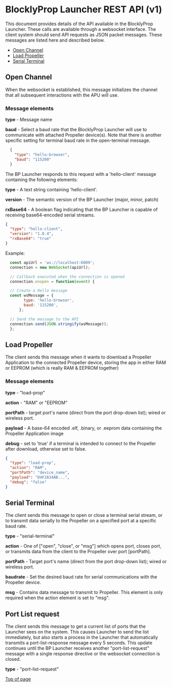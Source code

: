 # BlocklyProp Launcher REST API (v1) <a name="page-top"></a> 

This document provides details of the API available in the BlocklyProp Launcher. These calls are
available through a websocket interface. The client system should send API requests as JSON packet
messages. These messages are listed here and described below.
* [Open Channel](#open-channel-message)
* [Load Propeller](#load-propeller-message)
* [Serial Terminal](#serial-terminal-message)


## Open Channel <a name="open-channel-message"></a>
When the websocket is established, this message initializes the channel that all subsequent interactions
with the APU will use.

### Message elements
**type** - Message name

**baud** - Select a baud rate that the BlocklyProp Launcher will use to communicate with attached Propeller device(s).
Note that there is another specific setting for terminal baud rate in the open-terminal message. 
```json
  {
    "type": "hello-browser",
    "baud": "115200"
  }
```
The BP Launcher responds to this request with a 'hello-client' message containing the following elements:

**type** - A text string containing 'hello-client'.

**version** - The semantic version of the BP Launcher (major, minor, patch)

**rxBase64** - A boolean flag indicating that the BP Launcher is capable of receiving base64-encoded serial streams. 
```json
{
  "type": "hello-client",
  "version": "1.0.4",
  "rxBase64": "true"
}
```
Example:
```javascript
  const apiUrl = 'ws://localhost:6009';
  connection = new WebSocket(apiUrl);

  // Callback executed when the connection is opened
  connection.onopen = function(event) {

  // Create a Hello message
  const wsMessage = {
        type: 'hello-browser',
        baud: '115200',
      };

  // Send the message to the API
  connection.send(JSON.stringify(wsMessage));
  };
```

## Load Propeller <a name="load-propeller-message"></a>
The client sends this message when it wants to download a Propeller Application to the connected
Propeller device, storing the app in either RAM or EEPROM (which is really RAM & EEPROM together)

### Message elements
**type** - "load-prop"

**action** - "RAM" or "EEPROM"

**portPath** - target port's name (direct from the port drop-down list); wired or wireless port.

**payload** - A base-64 encoded .elf, .binary, or .eeprom data containing the Propeller Application image

**debug** - set to 'true' if a terminal is intended to connect to the Propeller after download, otherwise set to false.
```json
{
  "type": "load-prop",
  "action": "RAM",
  "portPath": "device_name",
  "payload": "D4F2A34AB...",
  "debug": "false"  
}
```
## Serial Terminal <a name="serial-terminal-message"></a>
The client sends this message to open or close a terminal serial stream, or to transmit data serially to
the Propeller on a specified port at a specific baud rate.

**type** - "serial-terminal"

**action** - One of \["open", "close", or "msg"\] which opens port, closes port, or transmits data
from the client to the Propeller over port \[portPath\].

**portPath** - Target port's name (direct from the port drop-down list); wired or wireless port.

**baudrate** - Set the desired baud rate for serial communications with the Propeller device.

**msg** - Contains data message to transmit to Propeller. This element is only required when the 
action element is set to "msg".


## Port List request
The client sends this message to get a current list of ports that the Launcher sees on the system.
This causes Launcher to send the list immediately, but also starts a process in the Launcher that
automatically transmits a port-list-response message every 5 seconds. This update continues until the
BP Launcher receives another "port-list-request" message with a single response directive or the websocket
connection is closed.

**type** - "port-list-request"

<!--
Launcher Version request
type: "hello-browser"
baudrate: (optional, defaults to 115200 but is actually unused by Launcher in this case)
Debug Clear To Send request
NOT SUPPORTED; believe the intention was to halt Launcher to Solo "serial" transmissions until Solo is ready to receive
type: "debug-cts"
This process of exploring what the communication looks like is beneficial for me too.  It was defined long ago, partly by Michele and partly by Matt, during the initial design and later websocket support design.  I've made some changes on the Client and Launcher sides, and very little changes on the BlocklyProp side; just what was needed to match.  It's starting to "come back" to me now.

    Something I think Solo (BlocklyProp too, of course) does is request the port list on a timed basis, sending more and more requests to the Launcher; however, the Launcher automatically sends the list on a timed basis once the first request for the list is made on the websocket.

    Over the websocket channel, BlocklyProp Launcher sends JSON packet messages to Solo as described below:

    Serial Terminal data (from Propeller to Solo)
-->

[Top of page](#page-top)
